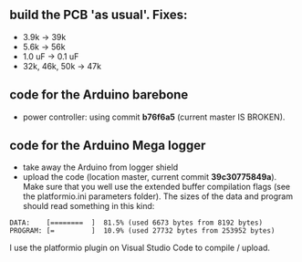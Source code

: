## build the PCB 'as usual'. Fixes:

- 3.9k -> 39k
- 5.6k -> 56k
- 1.0 uF -> 0.1 uF
- 32k, 46k, 50k -> 47k

## code for the Arduino barebone

- power controller: using commit **b76f6a5** (current master IS BROKEN).

## code for the Arduino Mega logger

- take away the Arduino from logger shield
- upload the code (location master, current commit **39c30775849a**). Make sure that you well use the extended buffer compilation flags (see the platformio.ini parameters folder). The sizes of the data and program should read something in this kind:

```
DATA:    [========  ]  81.5% (used 6673 bytes from 8192 bytes)
PROGRAM: [=         ]  10.9% (used 27732 bytes from 253952 bytes)
```

I use the platformio plugin on Visual Studio Code to compile / upload.
